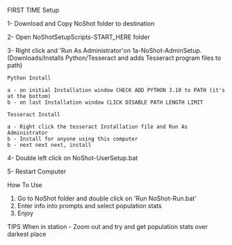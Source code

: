 FIRST TIME Setup

1- Download and Copy NoShot folder to destination

2- Open NoShotSetupScripts-START_HERE folder 

3- Right click and 'Run As Administrator'on 1a-NoShot-AdminSetup. (Downloads/Installs Python/Tesseract and adds Tesseract program files to path)
     

    Python Install
    
    a - on initial Installation window CHECK ADD PYTHON 3.10 to PATH (it's at the bottom)
    b - on last Installation window CLICK DISABLE PATH LENGTH LIMIT

    Tesseract Install

    a - Right click the tesseract Installation file and Run As Administrator
    b - Install for anyone using this computer
    b - next next next, install    
    
4- Double left click on NoShot-UserSetup.bat

5- Restart Computer


How To Use

1) Go to NoShot folder and double click on 'Run NoShot-Run.bat'
2) Enter info into prompts and select population stats
3) Enjoy

TIPS
When in station - Zoom out and try and get population stats over darkest place

